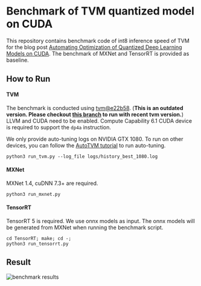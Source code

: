 # Benchmark of TVM quantized model on CUDA
This repository contains benchmark code of int8 inference speed of TVM for the blog post [Automating Optimization of Quantized Deep Learning Models on CUDA](https://tvm.ai/2019/04/29/opt-cuda-quantized.html). The benchmark of MXNet and TensorRT is provided as baseline.

## How to Run
#### TVM
The benchmark is conducted using [tvm@e22b58](https://github.com/dmlc/tvm/tree/e22b5802a3e6c269d76e52428ca81cbd4b7d8304). (**This is an outdated version. Please checkout [this branch](https://github.com/vinx13/tvm-cuda-int8-benchmark/tree/latest) to run with recent tvm version.**)
LLVM and CUDA need to be enabled.
Compute Capability 6.1 CUDA device is required to support the `dp4a` instruction.

We only provide auto-tuning logs on NVIDIA GTX 1080. To run on other devices, you can follow the [AutoTVM tutorial](https://docs.tvm.ai/tutorials/autotvm/tune_relay_cuda.html) to run auto-tuning.

```
python3 run_tvm.py --log_file logs/history_best_1080.log
```

#### MXNet
MXNet 1.4, cuDNN 7.3+ are required.
```
python3 run_mxnet.py
```

#### TensorRT
TensorRT 5 is required. We use onnx models as input. The onnx models will be generated from MXNet when running the benchmark script.
```
cd TensorRT; make; cd -;
python3 run_tensorrt.py
```

## Result
![benchmark results](/image/benchmark.svg)

